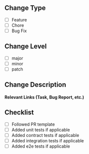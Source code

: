 ## Change Type

* [ ] Feature
* [ ] Chore
* [ ] Bug Fix

## Change Level

* [ ] major
* [ ] minor
* [ ] patch

## Change Description

#### Relevant Links (Task, Bug Report, etc.)

## Checklist

* [ ] Followed PR template
* [ ] Added unit tests if applicable
* [ ] Added contract tests if applicable
* [ ] Added integration tests if applicable
* [ ] Added e2e tests if applicable
